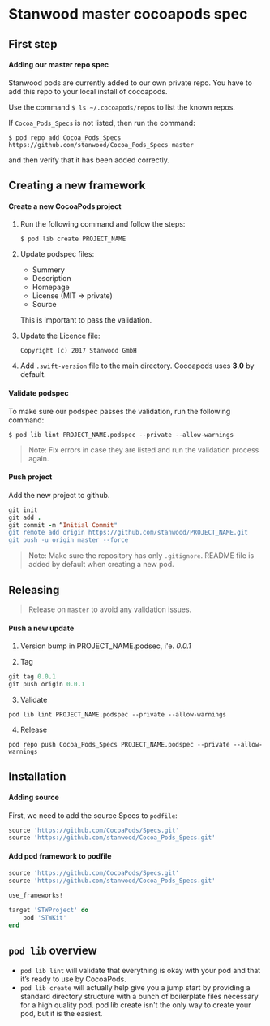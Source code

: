 

# Stanwood master cocoapods spec


## First step

#### Adding our master repo spec

Stanwood pods are currently added to our own private repo. 
You have to add this repo to your local install of cocoapods. 

Use the command `$ ls ~/.cocoapods/repos` to list the known repos.

If `Cocoa_Pods_Specs` is not listed, then run the command: 

`$ pod repo add Cocoa_Pods_Specs https://github.com/stanwood/Cocoa_Pods_Specs master`

and then verify that it has been added correctly.

## Creating a new framework

#### Create a new CocoaPods project

1. Run the following command and follow the steps:

    `$ pod lib create PROJECT_NAME`

2. Update podspec files:
    - Summery
    - Description
    - Homepage
    - License (MIT => private)
    - Source
    
    This is important to pass the validation.

3. Update the Licence file:

   `Copyright (c) 2017 Stanwood GmbH`
   
4. Add `.swift-version` file to the main directory. Cocoapods uses **3.0** by default.

#### Validate podspec

To make sure our podspec passes the validation, run the following command: 

`$ pod lib lint PROJECT_NAME.podspec --private --allow-warnings`

>Note: Fix errors in case they are listed and run the validation process again.

#### Push project

Add the new project to github.

```ruby
git init
git add .
git commit -m “Initial Commit"
git remote add origin https://github.com/stanwood/PROJECT_NAME.git
git push -u origin master --force
```
>Note: Make sure the repository has only `.gitignore`. README file is added by default when creating a new pod.

## Releasing

>Release on `master` to avoid any validation issues.

#### Push a new update

1. Version bump in PROJECT_NAME.podsec, i'e. *0.0.1*

2. Tag

```ruby
git tag 0.0.1
git push origin 0.0.1
```

3. Validate

`pod lib lint PROJECT_NAME.podspec --private --allow-warnings`

4. Release

`pod repo push Cocoa_Pods_Specs PROJECT_NAME.podspec --private --allow-warnings`

## Installation

#### Adding source

First, we need to add the source Specs to `podfile`:

```ruby
source 'https://github.com/CocoaPods/Specs.git'
source 'https://github.com/stanwood/Cocoa_Pods_Specs.git'
```

#### Add pod framework to podfile

```ruby
source 'https://github.com/CocoaPods/Specs.git'
source 'https://github.com/stanwood/Cocoa_Pods_Specs.git'

use_frameworks!

target 'STWProject' do
    pod 'STWKit'
end
```

## `pod lib` overview

- `pod lib lint` will validate that everything is okay with your pod and that it’s ready to use by CocoaPods.
- `pod lib create` will actually help give you a jump start by providing a standard directory structure with a bunch of boilerplate files necessary for a high quality pod. pod lib create isn't the only way to create your pod, but it is the easiest.

